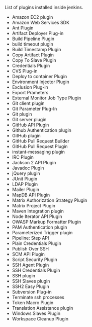 List of plugins installed inside jenkins.

- Amazon EC2 plugin
- Amazon Web Services SDK
- Ant Plugin
- Artifact Deployer Plug-in
- Build Pipeline Plugin
- build timeout plugin
- Build Timestamp Plugin
- Copy Artifact Plugin
- Copy To Slave Plugin
- Credentials Plugin
- CVS Plug-in
- Deploy to container Plugin
- Environment Injector Plugin
- Exclusion Plug-in
- Export Prameters
- External Monitor Job Type Plugin
- Git client plugin
- Git Parameter Plug-In
- Git plugin
- Git server plugin
- GitHub API Plugin
- Github Authentication plugin
- GitHub plugin
- GitHub Pull Request Builder
- GitHub Pull Request Plugin
- instant-messaging plugin
- IRC Plugin
- Jackson 2 API Plugin
- Javadoc Plugin
- jQuery plugin
- JUnit Plugin
- LDAP Plugin
- Mailer Plugin
- MapDB API Plugin
- Matrix Authorization Strategy Plugin
- Matrix Project Plugin
- Maven Integration plugin
- Node Iterator API Plugin
- OWASP Markup Formatter Plugin
- PAM Authentication plugin
- Parameterized Trigger plugin
- Pipeline: Step API
- Plain Credentials Plugin
- Publish Over SSH
- SCM API Plugin
- Script Security Plugin
- SSH Agent Plugin
- SSH Credentials Plugin
- SSH plugin
- SSH Slaves plugin
- SSH2 Easy Plugin
- Subversion Plug-in
- Terminate ssh processes
- Token Macro Plugin
- Translation Assistance plugin
- Windows Slaves Plugin
- Workspace Cleanup Plugin